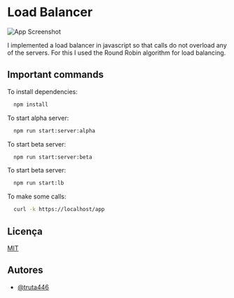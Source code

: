 
# Load Balancer

![App Screenshot](https://png.pngtree.com/thumb_back/fh260/background/20220118/pngtree-load-balance-and-high-availability-load-balance-script-technology-photo-image_7948806.jpg)

I implemented a load balancer in javascript so that calls do not overload any of the servers. For this I used the Round Robin algorithm for load balancing.

## Important commands

To install dependencies:

```bash
  npm install
```

To start alpha server:

```bash
  npm run start:server:alpha
```

To start beta server:

```bash
  npm run start:server:beta
```
    
To start beta server:

```bash
  npm run start:lb
```

To make some calls:

```bash
  curl -k https://localhost/app
```
## Licença

[MIT](https://choosealicense.com/licenses/mit/)


## Autores

- [@truta446](https://www.github.com/truta446)

